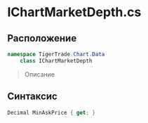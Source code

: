 
# IChartMarketDepth.cs
## Расположение
```csharp
namespace TigerTrade.Chart.Data  
    class IChartMarketDepth
```

> Описание

## Синтаксис
```csharp
Decimal MinAskPrice { get; }
```
